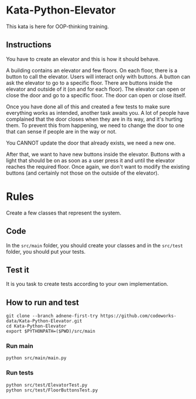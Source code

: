 # Kata-Python-Elevator
This kata is here for OOP-thinking training.

## Instructions
You have to create an elevator and this is how it should behave.

A building contains an elevator and few floors.
On each floor, there is a button to call the elevator.
Users will interact only with buttons.
A button can ask the elevator to go to a specific floor.
There are buttons inside the elevator and outside of it (on and for each floor).
The elevator can open or close the door and go to a specific floor.
The door can open or close itself.


Once you have done all of this and created a few tests to make sure everything works as intended,
another task awaits you.
A lot of people have complained that the door closes when they are in its way, and it's hurting them.
To prevent this from happening, we need to change the door to one that can sense if people are in the way or not.

You CANNOT update the door that already exists, we need a new one.


After that, we want to have new buttons inside the elevator. 
Buttons with a light that should be on as soon as a user press it and until the elevator reaches the required floor.
Once again, we don't want to modify the existing buttons (and certainly not those on the outside of the elevator). 


# Rules
Create a few classes that represent the system.

## Code
In the `src/main` folder, you should create your classes and in the `src/test` folder, you should put your tests.

## Test it
It is you task to create tests according to your own implementation.


## How to run and test
``` 
git clone --branch adnene-first-try https://github.com/codeworks-data/Kata-Python-Elevator.git
cd Kata-Python-Elevator
export $PYTHONPATH=($PWD)/src/main
```

### Run main
```
python src/main/main.py
```

### Run tests
```
python src/test/ElevatorTest.py
python src/test/FloorButtonsTest.py
```